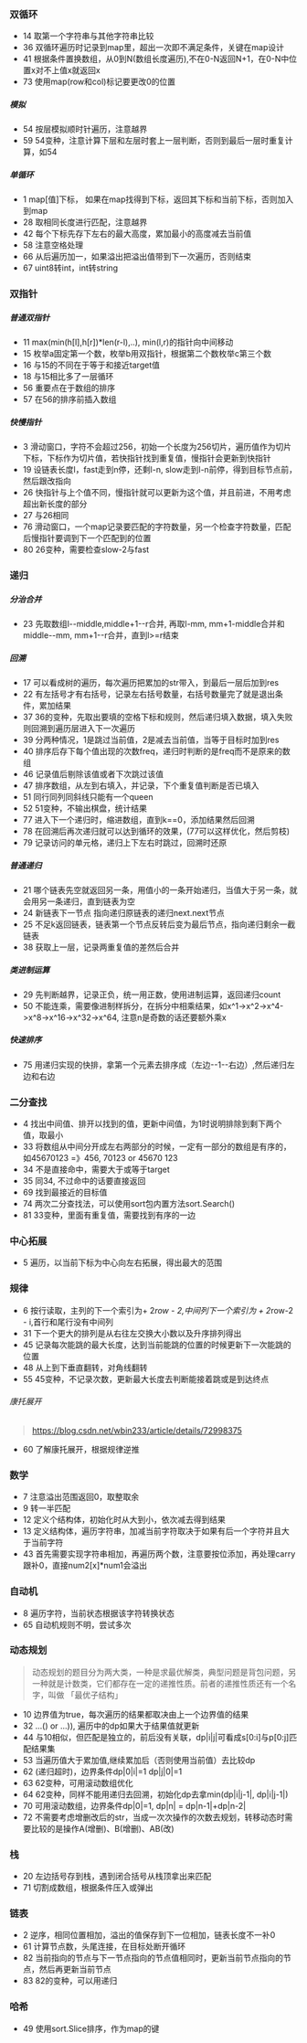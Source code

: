 ### 双循环
* 14 取第一个字符串与其他字符串比较
* 36 双循环遍历时记录到map里，超出一次即不满足条件，关键在map设计
* 41 根据条件置换数组，从0到N(数组长度遍历),不在0-N返回N+1，在0-N中位置x对不上值x就返回x
* 73 使用map(row和col)标记要更改0的位置
##### 模拟
* 54 按层模拟顺时针遍历，注意越界
* 59 54变种，注意计算下层和左层时套上一层判断，否则到最后一层时重复计算，如54
##### 单循环
* 1 map[值]下标， 如果在map找得到下标，返回其下标和当前下标，否则加入到map
* 28 取相同长度进行匹配，注意越界
* 42 每个下标先存下左右的最大高度，累加最小的高度减去当前值
* 58 注意空格处理
* 66 从后遍历加一，如果溢出把溢出值带到下一次遍历，否则结束
* 67 uint8转int，int转string
### 双指针
##### 普通双指针
* 11 max(min(h[l],h[r])*len(r-l),..), min(l,r)的指针向中间移动
* 15 枚举a固定第一个数，枚举b用双指针，根据第二个数枚举c第三个数
* 16 与15的不同在于等于和接近target值
* 18 与15相比多了一层循环
* 56 重要点在于数组的排序
* 57 在56的排序前插入数组
##### 快慢指针
* 3 滑动窗口，字符不会超过256，初始一个长度为256切片，遍历值作为切片下标，下标作为切片值，若快指针找到重复值，慢指针会更新到快指针
* 19 设链表长度l，fast走到n停，还剩l-n, slow走到l-n前停，得到目标节点前，然后跟改指向
* 26 快指针与上个值不同，慢指针就可以更新为这个值，并且前进，不用考虑超出新长度的部分
* 27 与26相同
* 76 滑动窗口，一个map记录要匹配的字符数量，另一个检查字符数量，匹配后慢指针要调到下一个匹配到的位置
* 80 26变种，需要检查slow-2与fast

### 递归
##### 分治合并
* 23 先取数组l--middle,middle+1--r合并, 再取l-mm, mm+1-middle合并和middle--mm, mm+1--r合并，直到l>=r结束
##### 回溯
* 17 可以看成树的遍历，每次遍历把累加的str带入，到最后一层后加到res
* 22 有左括号才有右括号，记录左右括号数量，右括号数量完了就是退出条件，累加结果
* 37 36的变种，先取出要填的空格下标和规则，然后递归填入数据，填入失败则回溯到遍历层进入下一次遍历
* 39 分两种情况，1是跳过当前值，2是减去当前值，当等于目标时加到res
* 40 排序后存下每个值出现的次数freq，递归时判断的是freq而不是原来的数组
* 46 记录值后剔除该值或者下次跳过该值
* 47 排序数组，从左到右填入，并记录，下个重复值判断是否已填入
* 51 同行同列同斜线只能有一个queen
* 52 51变种，不输出棋盘，统计结果
* 77 进入下一个递归时，缩进数组，直到k==0，添加结果然后回溯
* 78 在回溯后再次递归就可以达到循环的效果，(77可以这样优化，然后剪枝)
* 79 记录访问的单元格，递归上下左右时跳过，回溯时还原
##### 普通递归
* 21 哪个链表先空就返回另一条，用值小的一条开始递归，当值大于另一条，就会用另一条递归，直到链表为空
* 24 新链表下一节点 指向递归原链表的递归next.next节点
* 25 不足k返回链表，链表第一个节点反转后变为最后节点，指向递归剩余一截链表
* 38 获取上一层，记录两重复值的差然后合并
##### 类进制运算
* 29 先判断越界，记录正负，统一用正数，使用进制运算，返回递归count
* 50 不能连乘，需要像进制样拆分，在拆分中相乘结果，如x^1->x^2->x^4->x^8->x^16->x^32->x^64, 注意n是奇数的话还要额外乘x
##### 快速排序
* 75 用递归实现的快排，拿第一个元素去排序成（左边--1--右边）,然后递归左边和右边

### 二分查找
* 4 找出中间值、排开以找到的值，更新中间值，为1时说明排除到剩下两个值，取最小
* 33 将数组从中间分开成左右两部分的时候，一定有一部分的数组是有序的， 如45670123 =》456, 70123 or 45670 123
* 34 不是直接命中，需要大于或等于target
* 35 同34, 不过命中的话要直接返回
* 69 找到最接近的目标值
* 74 两次二分查找法，可以使用sort包内置方法sort.Search()
* 81 33变种，里面有重复值，需要找到有序的一边
### 中心拓展
* 5 遍历，以当前下标为中心向左右拓展，得出最大的范围
### 规律
* 6 按行读取，主列的下一个索引为+ 2*row - 2,中间列下一个索引为 + 2*row-2 - i,首行和尾行没有中间列 
* 31 下一个更大的排列是从右往左交换大小数以及升序排列得出
* 45 记录每次能跳的最大长度，达到当前能跳的位置的时候更新下一次能跳的位置
* 48 从上到下垂直翻转，对角线翻转
* 55 45变种，不记录次数，更新最大长度去判断能接着跳或是到达终点
###### 康托展开
> https://blog.csdn.net/wbin233/article/details/72998375
* 60 了解康托展开，根据规律逆推

### 数学
* 7 注意溢出范围返回0，取整取余
* 9 转一半匹配
* 12 定义个结构体，初始化时从大到小，依次减去得到结果
* 13 定义结构体，遍历字符串，加减当前字符取决于如果有后一个字符并且大于当前字符
* 43 首先需要实现字符串相加，再遍历两个数，注意要按位添加，再处理carry跟补0，直接num2[x]*num1会溢出
### 自动机
* 8 遍历字符，当前状态根据该字符转换状态
* 65 自动机规则不明，尝试多次
### 动态规划
> 动态规划的题目分为两大类，一种是求最优解类，典型问题是背包问题，另一种就是计数类，它们都存在一定的递推性质。前者的递推性质还有一个名字，叫做 「最优子结构」
* 10 边界值为true，每次遍历的结果都取决由上一个边界值的结果
* 32 ...() or ...)), 遍历中的dp如果大于结果值就更新
* 44 与10相似，但匹配是独立的，前后没有关联，dp|i|j|可看成s[0:i]与p[0:j]匹配结果集
* 53 当遍历值大于累加值,继续累加后（否则使用当前值）去比较dp
* 62 (递归超时)，边界条件dp|0|i|=1 dp|j|0|=1
* 63  62变种，可用滚动数组优化
* 64 62变种，同样不能用递归去回溯，初始化dp去拿min(dp|i|j-1|, dp|i|j-1|)
* 70 可用滚动数组，边界条件dp|0|=1, dp|n| = dp|n-1|+dp|n-2|
* 72 不需要考虑增删改后的str，当成一次次操作的次数去规划，转移动态时需要比较的是操作A(增删)、B(增删)、AB(改)
### 栈
* 20 左边括号存到栈，遇到闭合括号从栈顶拿出来匹配
* 71 切割成数组，根据条件压入或弹出
### 链表
* 2 逆序，相同位置相加，溢出的值保存到下一位相加，链表长度不一补0
* 61 计算节点数，头尾连接，在目标处断开循环
* 82 当前指向的节点与下一节点指向的节点值相同时，更新当前节点指向的节点，然后再更新当前节点
* 83 82的变种，可以用递归
### 哈希
* 49 使用sort.Slice排序，作为map的键